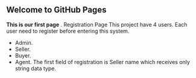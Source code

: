 ## Welcome to GitHub Pages
**This is our first page**
.
Registration Page
This project have 4 users. Each user need to register before entering this system.
*   Admin.
*   Seller.
*   Buyer.
*   Agent.
The first field of registration is Seller name which receives only string data type.
